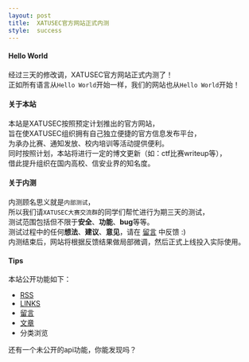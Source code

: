 ```yaml
---
layout: post
title:  XATUSEC官方网站正式内测
style:  success
---
```


#### Hello World
经过三天的修改调，XATUSEC官方网站正式内测了！   
正如所有语言从`Hello World`开始一样，我们的网站也从`Hello World`开始！   

   
#### 关于本站
本站是XATUSEC按照预定计划推出的官方网站，   
旨在使XATUSEC组织拥有自己独立便捷的官方信息发布平台，  
为承办比赛、通知发放、校内培训等活动提供便利。   
同时按照计划，本站将进行一定的博文更新（如：ctf比赛writeup等），   
借此提升组织在国内高校、信安业界的知名度。

   
#### 关于内测
内测顾名思义就是`内部测试`，   
所以我们请`XATUSEC大赛交流群`的同学们帮忙进行为期三天的测试，   
测试范围包括但不限于**安全**、**功能**、**bug**等等。   
测试过程中的任何**想法**、**建议**、**意见**，请在 [留言](http://www.xatusec.org/comment/) 中反馈 :)   
内测结束后，网站将根据反馈结果做局部微调，然后正式上线投入实际使用。

   
#### Tips
本站公开功能如下：  
 
- [RSS](http://www.xatusec.org/feed.xml)   
- [LINKS](http://www.xatusec.org/links/)   
- [留言](http://www.xatusec.org/comment/)
- [文章](http://www.xatusec.org/post/)   
- 分类浏览   

还有一个未公开的api功能，你能发现吗？  